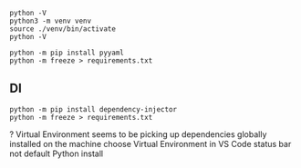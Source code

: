 

```
python -V
python3 -m venv venv
source ./venv/bin/activate
python -V
```

```
python -m pip install pyyaml
python -m freeze > requirements.txt
```

## DI

```
python -m pip install dependency-injector
python -m freeze > requirements.txt
```

? Virtual Environment seems to be picking up dependencies globally installed on the machine
choose Virtual Environment in VS Code status bar not default Python install
